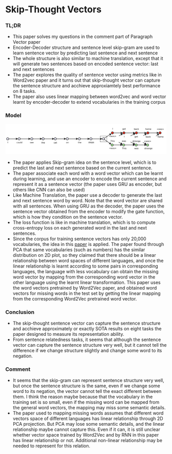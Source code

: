# Skip-Thought Vectors

### TL;DR

* This paper solves my questions in the comment part of Paragraph Vector paper
* Encoder-Decoder structure and sentence level skip-gram are used to learn sentence vector by predicting last sentence and next sentence
* The whole structure is also similar to machine translation, except that it will generate two sentences based on encoded sentence vector: last and next sentences 
* The paper explores the quality of sentence vector using metrics like in Word2vec paper and it turns out that skip-thought vector can capture the sentence structure and acchieve approxiamtely best performance on 8 tasks.
* The paper also uses linear mapping between word2vec and word vector learnt by encoder-decoder to extend vocabularies in the training corpus

### Model

![skip-thoughts](../imgs/Skip-thoghts.png)

* The paper applies Skip-gram idea on the sentence level, which is to predict the last and next sentence based on the current sentence. 
* The paper associate each word with a word vector which can be learnt during learning, and use an encoder to encode the current sentence and represent it as a sentence vector (the paper uses GRU as encoder, but others like CNN can also be used)
* Like Machine Translation, the paper use a decoder to generate the last and next sentence word by word. Note that the word vector are shared with all sentences. When using GRU as the decoder, the paper uses the sentence vector obtained from the encoder to modify the gate function, which is how they condition on the sentence vector.
* The loss function is like in machine translation, which is to compute cross-entropy loss on each generated word in the last and next sentences.
* Since the corpus for training sentence vectors has only 20,000 vocabularies, the idea in this [paper](https://arxiv.org/pdf/1309.4168.pdf) is applied. The paper found through PCA that same vocabularies (such as numbers) has the similar distribution on 2D plot, so they claimed that there should be a linear relationship between word spaces of different languages, and once the linear relationship is learnt according to some pairs in corresponding languages, the language with less vocabulary can obtain the missing word vector by mapping from the corresponding word vector in the other language using the learnt linear transformation. This paper uses the word vectors pretrained by Word2Vec paper, and obtained word vectors for missing words in the test set by getting the linear mapping from the corresponding Word2Vec pretrained word vector. 

### Conclusion

* The skip-thought sentence vector can capture the sentence structure and acchieve approximately or exactly SOTA results on eight tasks the paper designed to measure its representation ability.
* From sentence relatedness tasks, it seems that although the sentence vector can capture the sentence structure very well, but it cannot tell the difference if we change structure slightly and change some word to its negation.

### Comment

* It seems that the skip-gram can represent sentence structure very well, but once the sentence structure is the same, even if we change some word to its negation, the vector cannot tell the exact different between them. I think the reason maybe because that the vocabulary in the training set is so small, even if the missing word can be mapped from the general word vectors, the mapping may miss some semantic details.
* The paper used to mapping missing words assumes that different word vectors space of different languages has linear relationship through 2D PCA projection. But PCA may lose some semantic details, and the linear relationship maybe cannot capture this. Even if it can, it is still unclear whether vector space trained by Word2Vec and by RNN in this paper has linear relationship or not. Additional non-linear relationship may be needed to represent for this relation.  